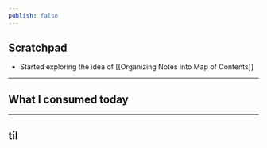 ```yaml
---
publish: false
---
```


## Scratchpad
- Started exploring the idea of [[Organizing Notes into Map of Contents]]

***
## What I consumed today


***
## til


